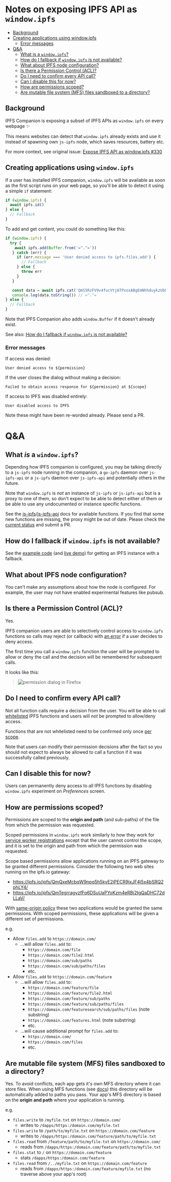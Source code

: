 # Notes on exposing IPFS API as `window.ipfs`

- [Background](#background)
- [Creating applications using window.ipfs](#creating-applications-using-windowipfs)
    - [Error messages](#error-messages)
- [Q&A](#qa)
    - [What is a `window.ipfs`?](#what-is-a-windowipfs)
    - [How do I fallback if `window.ipfs` is not available?](#how-do-i-fallback-if-windowipfs-is-not-available)
    - [What about IPFS node configuration?](#what-about-ipfs-node-configuration)
    - [Is there a Permission Control (ACL)?](#is-there-a-permission-control-acl)
    - [Do I need to confirm every API call?](#do-i-need-to-confirm-every-api-call)
    - [Can I disable this for now?](#can-i-disable-this-for-now)
    - [How are permissions scoped?](#how-are-permissions-scoped)
    - [Are mutable file system (MFS) files sandboxed to a directory?](#are-mutable-file-system-mfs-files-sandboxed-to-a-directory)

## Background

IPFS Companion is exposing a subset of IPFS APIs as `window.ipfs` on every webpage ✨

This means websites can detect that `window.ipfs` already exists and use it instead of spawning own `js-ipfs` node, which saves resources, battery etc.

For more context, see original issue: [Expose IPFS API as window.ipfs #330](https://github.com/ipfs-shipyard/ipfs-companion/issues/330)

## Creating applications using `window.ipfs`

If a user has installed IPFS companion, `window.ipfs` will be available as soon as the first script runs on your web page, so you'll be able to detect it using a simple `if` statement:

```js
if (window.ipfs) {  
  await ipfs.id()
} else {
  // Fallback
}
```

To add and get content, you could do something like this:

```js
if (window.ipfs) {  
  try {
    await ipfs.add(Buffer.from('=^.^='))
   } catch (err) {
     if (err.message === 'User denied access to ipfs.files.add') {
       // Fallback
     } else {
       throw err
     }
   }

   const data = await ipfs.cat('QmS5RzFV9v4fucVtjATPxoxABgEmNhhduykzUbQeGyyS3N')
   console.log(data.toString()) // =^.^=
} else {
  // Fallback
}
```

Note that IPFS Companion also adds `window.Buffer` if it doesn't already exist.

See also: [How do I fallback if `window.ipfs` is not available?](#how-do-i-fallback-if-windowipfs-is-not-available)

### Error messages

If access was denied:

```
User denied access to ${permission}
```

If the user closes the dialog without making a decision:

```
Failed to obtain access response for ${permission} at ${scope}
```

If access to IPFS was disabled entirely:

```
User disabled access to IPFS
```

Note these might have been re-worded already. Please send a PR.



# Q&A

## What _is_ a `window.ipfs`?

Depending how IPFS companion is configured, you may be talking directly to a `js-ipfs` node running in the companion, a `go-ipfs` daemon over `js-ipfs-api` or a `js-ipfs` daemon over `js-ipfs-api` and potentially others in the future.

Note that `window.ipfs` is _not_ an instance of `js-ipfs` or `js-ipfs-api` but is a proxy to one of them, so don't expect to be able to detect either of them or be able to use any undocumented or instance specific functions.

See the [js-ipfs](https://github.com/ipfs/js-ipfs#api)/[js-ipfs-api](https://github.com/ipfs/js-ipfs-api#api) docs for available functions. If you find that some new functions are missing, the proxy might be out of date. Please check the [current status](https://github.com/tableflip/ipfs-postmsg-proxy#current-status) and submit a PR.

## How do I fallback if `window.ipfs` is not available?

See the [example code](examples/window.ipfs-fallback.html) (and [live demo](https://ipfs-shipyard.github.io/ipfs-companion/docs/examples/window.ipfs-fallback.html)) for getting an IPFS instance with a fallback.

## What about IPFS node configuration?

You can't make any assumptions about how the node is configured. For example, the user may not have enabled experimental features like pubsub.

## Is there a Permission Control (ACL)?

Yes.

IPFS companion users are able to selectively control access to `window.ipfs` functions so calls may reject (or callback) with [an error](#error-messages) if a user decides to deny access.

The first time you call a `window.ipfs` function the user will be prompted to allow or deny the call and the decision will be remembered for subsequent calls.

It looks like this:

> ![permission dialog in Firefox](https://user-images.githubusercontent.com/152863/36159691-3cf44eea-10d7-11e8-81d1-988dfd70a2f7.png)


## Do I need to confirm every API call?

Not all function calls require a decision from the user. You will be able to call [whitelisted](../add-on/src/lib/ipfs-proxy/acl-whitelist.json) IPFS functions and users will _not_ be prompted to allow/deny access.

Functions that are not whitelisted need to be confirmed only once [per scope](#how-are-permissions-scoped).

Note that users can modify their permission decisions after the fact so you should not expect to always be allowed to call a function if it was successfully called previously.


## Can I disable this for now?

Users can permanently deny access to all IPFS functions by disabling `window.ipfs` experiment on _Preferences_ screen.

## How are permissions scoped?

Permissions are scoped to the **origin and path** (and sub-paths) of the file from which the permission was requested.

Scoped permissions in `window.ipfs` work similarly to how they work for [service worker registrations](https://developer.mozilla.org/en-US/docs/Web/API/ServiceWorkerContainer/register#Examples) except that the user cannot control the scope, and it is set to the origin and path from which the permission was requested.

Scope based permissions allow applications running on an IPFS gateway to be granted different permissions. Consider the following two web sites running on the ipfs.io gateway:

* https://ipfs.io/ipfs/QmQxeMcbqW9npq5h5kyE2iPECR9jxJF4j5x4bSRQ2phLY4/
* https://ipfs.io/ipfs/QmTegrragyzfFq6DSuUaPYoKzm4eRBj2tgQaDHC72dLLaV/

With [same-origin policy](https://developer.mozilla.org/en-US/docs/Web/Security/Same-origin_policy) these two applications would be granted the same permissions. With scoped permissions, these applications will be given a different set of permissions.

e.g.

* Allow `files.add` to `https://domain.com/`
    * ...will allow `files.add` to:
        * `https://domain.com/file`
        * `https://domain.com/file2.html`
        * `https://domain.com/sub/paths`
        * `https://domain.com/sub/paths/files`
        * etc.
* Allow `files.add` to `https://domain.com/feature`
    * ...will allow `files.add` to:
        * `https://domain.com/feature/file`
        * `https://domain.com/feature/file2.html`
        * `https://domain.com/feature/sub/paths`
        * `https://domain.com/feature/sub/paths/files`
        * `https://domain.com/featuresearch/sub/paths/files` (note substring)
        * `https://domain.com/features.html` (note substring)
        * etc.
    * ...will cause additional prompt for `files.add` to:
        * `https://domain.com/`
        * `https://domain.com/files`
        * etc.

## Are mutable file system (MFS) files sandboxed to a directory?

Yes. To avoid conflicts, each app gets it's own MFS directory where it can store files. When using MFS functions (see [docs](https://github.com/ipfs/interface-ipfs-core/blob/master/SPEC/FILES.md#mutable-file-system)) this directory will be automatically added to paths you pass. Your app's MFS directory is based on the **origin and path** where your application is running.

e.g.

* `files.write` to `/myfile.txt` on `https://domain.com/`
    * writes to `/dapps/https:/domain.com/myfile.txt`
* `files.write` to `/path/to/myfile.txt` on `https://domain.com/feature`
    * writes to `/dapps/https:/domain.com/feature/path/to/myfile.txt`
* `files.read` from `/feature/path/to/myfile.txt` on `https://domain.com/`
    * reads from `/dapps/https:/domain.com/feature/path/to/myfile.txt`
* `files.stat` to `/` on `https://domain.com/feature`
    * stats `/dapps/https:/domain.com/feature`
* `files.read` from `/../myfile.txt` on `https://domain.com/feature`
    * reads from `/dapps/https:/domain.com/feature/myfile.txt` (no traverse above your app's root)
